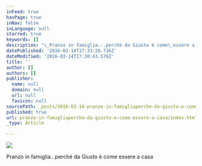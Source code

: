 ```yaml
---
inFeed: true
hasPage: true
inNav: false
inLanguage: null
starred: true
keywords: []
description: "\_Pranzo in famiglia...perché da Giusto è come\_essere a casa"
datePublished: '2016-03-14T17:33:28.736Z'
dateModified: '2016-03-14T17:30:43.576Z'
title: ''
author: []
authors: []
publisher:
  name: null
  domain: null
  url: null
  favicon: null
sourcePath: _posts/2016-03-14-pranzo-in-famigliaperche-da-giusto-e-come-essere-a-casa.md
published: true
url: pranzo-in-famigliaperche-da-giusto-e-come-essere-a-casa/index.html
_type: Article

---
```

![](https://the-grid-user-content.s3-us-west-2.amazonaws.com/c628d057-0940-469e-a0bf-aa2ba5e66eb9.JPG)

Pranzo in famiglia...perché da Giusto è come essere a casa